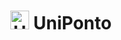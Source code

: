 <h1 align="center">
  <img alt="UniPonto" title="UniPonto" src="https://github.com/allanrodriguesmachado/UniPonto/blob/main/.github/favicon.png" width="30px" /> UniPonto
</h1>
